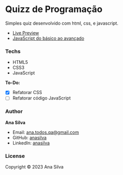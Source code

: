 
# Quizz de Programação

Simples quiz desenvolvido com html, css, e javascript.
<br>

- <a href="https://github.com/AnaaQA/QuizzAWS/edit/main/README.md">Live Preview</a>
- <a href="https://www.udemy.com/course/javascript-do-basico-ao-avancado-com-node-e-projetos/">JavaScript do básico ao avançado</a>

### Techs

- HTML5
- CSS3
- JavaScript

**To-Do:**

- [x] Refatorar CSS
- [ ] Refatorar código JavaScript

### Author

**Ana Silva**

- Email: ana.todos.qa@gmail.com
- GitHub: [anasilva](https://github.com/AnaaQA)
- LinkedIn: [anasilva](https://www.linkedin.com/in/ana-analistadetesteqa-23199471)

### License

Copyright © 2023 Ana Silva
